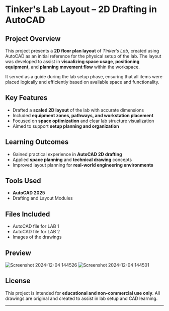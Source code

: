 # Tinker's Lab Layout – 2D Drafting in AutoCAD

## Project Overview
This project presents a **2D floor plan layout** of *Tinker’s Lab*, created using AutoCAD as an initial reference for the physical setup of the lab. The layout was developed to assist in **visualizing space usage**, **positioning equipment**, and **planning movement flow** within the workspace.

It served as a guide during the lab setup phase, ensuring that all items were placed logically and efficiently based on available space and functionality.

## Key Features
- Drafted a **scaled 2D layout** of the lab with accurate dimensions  
- Included **equipment zones, pathways, and workstation placement**  
- Focused on **space optimization** and clear lab structure visualization  
- Aimed to support **setup planning and organization**  

## Learning Outcomes
- Gained practical experience in **AutoCAD 2D drafting**  
- Applied **space planning** and **technical drawing** concepts  
- Improved layout planning for **real-world engineering environments**

## Tools Used
- **AutoCAD 2025**  
- Drafting and Layout Modules  

## Files Included
- AutoCAD file for LAB 1  
- AutoCAD file for LAB 2 
- Images of the drawings

## Preview

![Screenshot 2024-12-04 144526](https://github.com/user-attachments/assets/494a6533-249c-4ab7-8a36-2ca9e95fb988)
![Screenshot 2024-12-04 144501](https://github.com/user-attachments/assets/10c3a23b-6a2d-4bbb-b381-e03fca4863fe)


## License
This project is intended for **educational and non-commercial use only**. All drawings are original and created to assist in lab setup and CAD learning.

---
